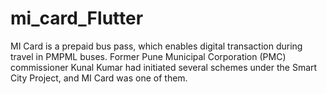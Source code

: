 # mi_card_Flutter
MI Card is a prepaid bus pass, which enables digital transaction during travel in PMPML buses. Former Pune Municipal Corporation (PMC) commissioner Kunal Kumar had initiated several schemes under the Smart City Project, and MI Card was one of them.
